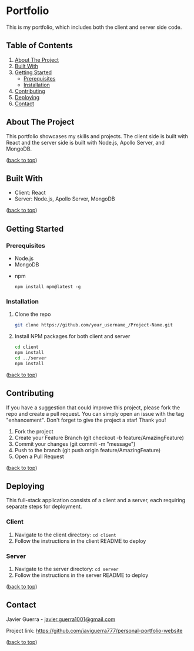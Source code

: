 # Portfolio
<a name="top"></a>

This is my portfolio, which includes both the client and server side code.

## Table of Contents

1. [About The Project](#about-the-project)
2. [Built With](#built-with)
3. [Getting Started](#getting-started)
   - [Prerequisites](#prerequisites)
   - [Installation](#installation)
4. [Contributing](#contributing)
5. [Deploying](#deploying)
6. [Contact](#contact)

## About The Project

This portfolio showcases my skills and projects. The client side is built with React and the server side is built with Node.js, Apollo Server, and MongoDB.
<p align="left">(<a href="#top">back to top</a>)</p>


## Built With

- Client: React
- Server: Node.js, Apollo Server, MongoDB
<p align="left">(<a href="#top">back to top</a>)</p>

## Getting Started

### Prerequisites
- Node.js
- MongoDB
* npm
  ```
  npm install npm@latest -g
  ```

### Installation

1. Clone the repo
   ```sh
   git clone https://github.com/your_username_/Project-Name.git
   ```
2. Install NPM packages for both client and server
    ```sh
    cd client
    npm install
    cd ../server
    npm install
    ```
<p align="left">(<a href="#top">back to top</a>)</p>

## Contributing
If you have a suggestion that could improve this project, please fork the repo and create a pull request. You can simply open an issue with the tag "enhancement". Don't forget to give the project a star! Thank you!

1. Fork the project
2. Create your Feature Branch (git checkout -b feature/AmazingFeature)
3. Commit your changes (git commit -m "message")
4. Push to the branch (git push origin feature/AmazingFeature)
5. Open a Pull Request
<p align="left">(<a href="#top">back to top</a>)</p>

## Deploying

This full-stack application consists of a client and a server, each requiring separate steps for deployment.

### Client

1. Navigate to the client directory: `cd client`
2. Follow the instructions in the client README to deploy

### Server

1. Navigate to the server directory: `cd server`
2. Follow the instructions in the server README to deploy

<p align="left">(<a href="#top">back to top</a>)</p>


## Contact
<a name="contact"></a>
Javier Guerra - javier.guerra1001@gmail.com

Project link: https://github.com/javiguerra777/personal-portfolio-website

<!-- Project Demo: https://javiguerra777.github.io/personal-portfolio-website/ -->
<p align="left">(<a href="#top">back to top</a>)</p>